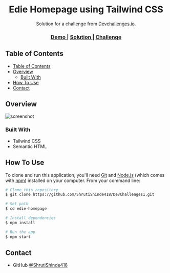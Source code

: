<h1 align="center">Edie Homepage using Tailwind CSS</h1>

<div align="center">
   Solution for a challenge from  <a href="http://devchallenges.io" target="_blank">Devchallenges.io</a>.
</div>

<div align="center">
  <h3>
    <a href="https://edie-homepage-seven.vercel.app/">
      Demo
    </a>
    <span> | </span>
    <a href="https://github.com/ShrutiShinde418/DevChallenges1/tree/main/edie-homepage">
      Solution
    </a>
    <span> | </span>
    <a href="https://devchallenges.io/challenges/xobQBuf8zWWmiYMIAZe0">
      Challenge
    </a>
  </h3>
</div>

<!-- TABLE OF CONTENTS -->

## Table of Contents

- [Table of Contents](#table-of-contents)
- [Overview](#overview)
  - [Built With](#built-with)
- [How To Use](#how-to-use)
- [Contact](#contact)

<!-- OVERVIEW -->

## Overview

![screenshot](./screenshot.png)

### Built With

- Tailwind CSS
- Semantic HTML

## How To Use

<!-- Example: -->

To clone and run this application, you'll need [Git](https://git-scm.com) and [Node.js](https://nodejs.org/en/download/) (which comes with [npm](http://npmjs.com)) installed on your computer. From your command line:

```bash
# Clone this repository
$ git clone https://github.com/ShrutiShinde418/DevChallenges1.git

# Set path
$ cd edie-homepage

# Install dependencies
$ npm install

# Run the app
$ npm start
```

## Contact

- GitHub [@ShrutiShinde418](https://github.com/ShrutiShinde418)
